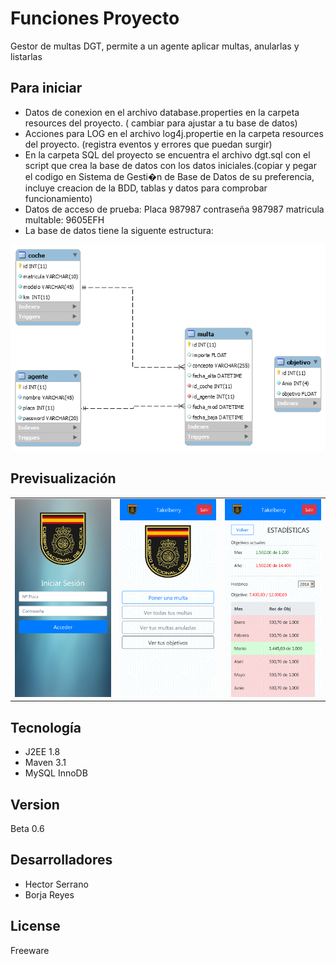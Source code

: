 # Funciones Proyecto

Gestor de multas DGT, permite a un agente aplicar multas, anularlas y listarlas 
## Para iniciar

* Datos de conexion en el archivo database.properties en la carpeta resources del proyecto. ( cambiar para ajustar a tu base de datos)
* Acciones para LOG en el archivo log4j.propertie en la carpeta resources del proyecto. (registra eventos y errores que puedan surgir)
* En la carpeta SQL del proyecto se encuentra el archivo dgt.sql con el script que crea la base de datos con los datos iniciales.(copiar y pegar el codigo en  Sistema de Gesti�n de Base de Datos de su preferencia, incluye creacion de la BDD, tablas y datos para comprobar funcionamiento)
* Datos de acceso de prueba:
	Placa 987987
	contraseña 987987
	matricula multable: 9605EFH
* La base de datos tiene la siguente estructura:

<img src="https://github.com/AjRoBSeYeR/PruebasIpartek/blob/master/dgt/src/main/resources/eer.png">


## Previsualización

<table>
<tr>
	<td width="33%"><img src="https://github.com/AjRoBSeYeR/PruebasIpartek/blob/master/dgt/src/main/resources/dgt.png"></td>
	<td width="33%"><img src="https://github.com/AjRoBSeYeR/PruebasIpartek/blob/master/dgt/src/main/resources/dgt2.png"></td>
	<td width="33%"><img src="https://github.com/AjRoBSeYeR/PruebasIpartek/blob/master/dgt/src/main/resources/dgt3.png"></td>
</tr>
</table>




</div>

## Tecnología

* J2EE 1.8
* Maven 3.1
* MySQL InnoDB

## Version

Beta 0.6

## Desarrolladores

* Hector Serrano
* Borja Reyes


## License

Freeware

